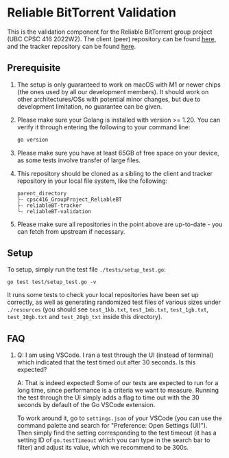 # Reliable BitTorrent Validation
This is the validation component for the Reliable BitTorrent group project (UBC CPSC 416 2022W2). The client (peer) repository can be found [here](https://github.com/kaiyyang/cpsc416_GroupProject_ReliableBT), and the tracker repository can be found [here](https://github.com/Maxwell-Yang-2001/reliableBT-tracker).

## Prerequisite
1.
    The setup is only guaranteed to work on macOS with M1 or newer chips (the ones used by all our development members). It should work on other architectures/OSs with potential minor changes, but due to development limitation, no guarantee can be given.

2.
    Please make sure your Golang is installed with version >= 1.20. You can verify it through entering the following to your command line:
    ```sh
    go version
    ```

3.
    Please make sure you have at least 65GB of free space on your device, as some tests involve transfer of large files.

4.
    This repository should be cloned as a sibling to the client and tracker repository in your local file system, like the following:
    ```
    parent_directory
    ├- cpsc416_GroupProject_ReliableBT
    ├- reliableBT-tracker
    └- reliableBT-validation

5.
    Please make sure all repositories in the point above are up-to-date - you can fetch from upstream if necessary.

## Setup
To setup, simply run the test file `./tests/setup_test.go`:
```
go test test/setup_test.go -v
```

It runs some tests to check your local repositories have been set up correctly, as well as generating randomized test files of various sizes under `./resources` (you should see `test_1kb.txt`, `test_1mb.txt`, `test_1gb.txt`, `test_10gb.txt` and `test_20gb_txt` inside this directory).

## FAQ

1.
    Q: I am using VSCode. I ran a test through the UI (instead of terminal) which indicated that the test timed out after 30 seconds. Is this expected?
    
    A: That is indeed expected! Some of our tests are expected to run for a long time, since performance is a criteria we want to measure. Running the test through the UI simply adds a flag to time out with the 30 seconds by default of the Go VSCode extension.
    
    To work around it, go to `settings.json` of your VSCode (you can use the command palette and search for "Preference: Open Settings (UI)"). Then simply find the setting corresponding to the test timeout (it has a setting ID of `go.testTimeout` which you can type in the search bar to filter) and adjust its value, which we recommend to be 300s.